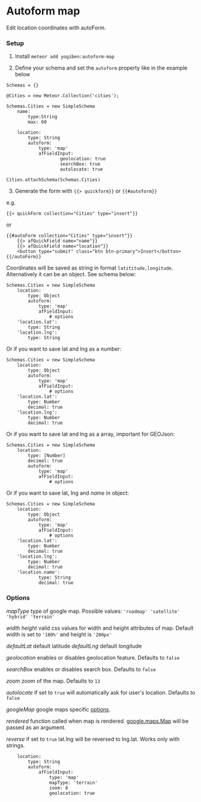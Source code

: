 Autoform map
============

Edit location coordinates with autoForm.

### Setup ###
1) Install `meteor add yogiben:autoform-map`

2) Define your schema and set the `autoform` property like in the example below
```
Schemas = {}

@Cities = new Meteor.Collection('cities');

Schemas.Cities = new SimpleSchema
	name:
		type:String
		max: 60
		
	location:
		type: String
		autoform:
			type: 'map'
			afFieldInput:
      				geolocation: true
      				searchBox: true
      				autolocate: true

Cities.attachSchema(Schemas.Cities)
```

3) Generate the form with `{{> quickform}}` or `{{#autoform}}`

e.g.
```
{{> quickForm collection="Cities" type="insert"}}
```

or

```
{{#autoForm collection="Cities" type="insert"}}
    {{> afQuickField name="name"}}
    {{> afQuickField name="location"}}
    <button type="submit" class="btn btn-primary">Insert</button>
{{/autoForm}}
```

Coordinates will be saved as string in format `latititude,longitude`. Alternatively it can be an object. See schema below:

```
Schemas.Cities = new SimpleSchema
	location:
		type: Object
		autoform:
			type: 'map'
			afFieldInput:
				# options
	'location.lat':
		type: String
	'location.lng':
		type: String
```

Or if you want to save lat and lng as a number:

```
Schemas.Cities = new SimpleSchema
	location:
		type: Object
		autoform:
			type: 'map'
			afFieldInput:
				# options
	'location.lat':
		type: Number
		decimal: true
	'location.lng':
		type: Number
		decimal: true
```

Or if you want to save lat and lng as a array, important for GEOJson:

```
Schemas.Cities = new SimpleSchema
	location:
		type: [Number]
		decimal: true
		autoform:
			type: 'map'
			afFieldInput:
				# options
```

Or if you want to save lat, lng and *name* in object:

```
Schemas.Cities = new SimpleSchema
	location:
		type: Object
		autoform:
			type: 'map'
			afFieldInput:
				# options
	'location.lat':
		type: Number
		decimal: true
	'location.lng':
		type: Number
		decimal: true
    'location.name':
    		type: String
    		decimal: true
```

### Options ###

*mapType* type of google map. Possible values: `'roadmap' 'satellite' 'hybrid' 'terrain'`

*width* *height* valid css values for width and height attributes of map. Default width is set to `'100%'` and height is `'200px'`

*defaultLat* default latitude
*defaultLng* default longitude

*geolocation* enables or disables geolocation feature. Defaults to `false`

*searchBox* enables or disables search box. Defaults to `false`

*zoom* zoom of the map. Defaults to `13`

*autolocate* if set to `true` will automatically ask for user's location. Defaults to `false`

*googleMap* google maps specific [options](https://developers.google.com/maps/documentation/javascript/reference#MapOptions).

*rendered* function called when map is rendered. [google.maps.Map](https://developers.google.com/maps/documentation/javascript/reference#Map) will be passed as an argument.

*reverse* if set to `true` lat.lng will be reversed to lng.lat. Works only with strings.

```
	location:
		type: String
		autoform:
			afFieldInput:
				type: 'map'
				mapType: 'terrain'
				zoom: 8
				geolocation: true
```
